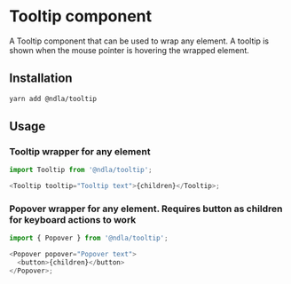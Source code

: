 # Tooltip component

A Tooltip component that can be used to wrap any element. A tooltip is shown when the mouse pointer is hovering the wrapped element.

## Installation

```sh
yarn add @ndla/tooltip
```

## Usage

### Tooltip wrapper for any element

```js
import Tooltip from '@ndla/tooltip';

<Tooltip tooltip="Tooltip text">{children}</Tooltip>;
```

### Popover wrapper for any element. Requires button as children for keyboard actions to work

```js
import { Popover } from '@ndla/tooltip';

<Popover popover="Popover text">
  <button>{children}</button>
</Popover>;
```
